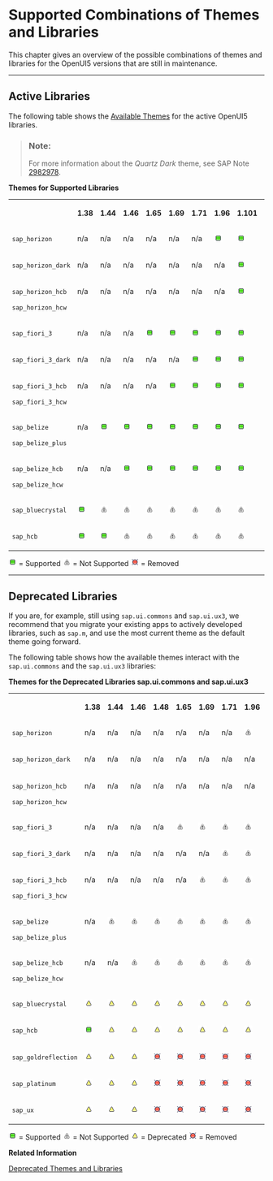 <!-- loio38ff8c27b022475a92b591bcf6262551 -->

# Supported Combinations of Themes and Libraries

This chapter gives an overview of the possible combinations of themes and libraries for the OpenUI5 versions that are still in maintenance.

***

## Active Libraries

The following table shows the [Available Themes](../04_Essentials/available-themes-da0d2e7.md) for the active OpenUI5 libraries.

> ### Note:  
> For more information about the *Quartz Dark* theme, see SAP Note [2982978](https://me.sap.com/notes/2982978).

**Themes for Supported Libraries**


<table>
<tr>
<th valign="top">

 

</th>
<th valign="top">

1.38

</th>
<th valign="top">

1.44

</th>
<th valign="top">

1.46

</th>
<th valign="top">

1.65

</th>
<th valign="top">

1.69

</th>
<th valign="top">

1.71

</th>
<th valign="top">

1.96

</th>
<th valign="top">

1.101

</th>
<th valign="top">

1.120

</th>
<th valign="top">

1.136

</th>
</tr>
<tr>
<td valign="top">

`sap_horizon` 

</td>
<td valign="top">

n/a

</td>
<td valign="top">

n/a

</td>
<td valign="top">

n/a

</td>
<td valign="top">

n/a

</td>
<td valign="top">

n/a

</td>
<td valign="top">

n/a

</td>
<td valign="top">

![Supported](images/loio3cb17ee88aed44d2bf1d14b97728c709_LowRes.gif)

</td>
<td valign="top">

![Supported](images/loio3cb17ee88aed44d2bf1d14b97728c709_LowRes.gif)

</td>
<td valign="top">

![Supported](images/loio3cb17ee88aed44d2bf1d14b97728c709_LowRes.gif)

</td>
<td valign="top">

![Supported](images/loio3cb17ee88aed44d2bf1d14b97728c709_LowRes.gif)

</td>
</tr>
<tr>
<td valign="top">

`sap_horizon_dark` 

</td>
<td valign="top">

n/a

</td>
<td valign="top">

n/a

</td>
<td valign="top">

n/a

</td>
<td valign="top">

n/a

</td>
<td valign="top">

n/a

</td>
<td valign="top">

n/a

</td>
<td valign="top">

n/a

</td>
<td valign="top">

![Supported](images/loio3cb17ee88aed44d2bf1d14b97728c709_LowRes.gif)

</td>
<td valign="top">

![Supported](images/loio3cb17ee88aed44d2bf1d14b97728c709_LowRes.gif)

</td>
<td valign="top">

![Supported](images/loio3cb17ee88aed44d2bf1d14b97728c709_LowRes.gif)

</td>
</tr>
<tr>
<td valign="top">

`sap_horizon_hcb`

`sap_horizon_hcw` 

</td>
<td valign="top">

n/a

</td>
<td valign="top">

n/a

</td>
<td valign="top">

n/a

</td>
<td valign="top">

n/a

</td>
<td valign="top">

n/a

</td>
<td valign="top">

n/a

</td>
<td valign="top">

n/a

</td>
<td valign="top">

![Supported](images/loio3cb17ee88aed44d2bf1d14b97728c709_LowRes.gif)

</td>
<td valign="top">

![Supported](images/loio3cb17ee88aed44d2bf1d14b97728c709_LowRes.gif)

</td>
<td valign="top">

![Supported](images/loio3cb17ee88aed44d2bf1d14b97728c709_LowRes.gif)

</td>
</tr>
<tr>
<td valign="top">

`sap_fiori_3` 

</td>
<td valign="top">

n/a

</td>
<td valign="top">

n/a

</td>
<td valign="top">

n/a

</td>
<td valign="top">

![Supported](images/loio3cb17ee88aed44d2bf1d14b97728c709_LowRes.gif)

</td>
<td valign="top">

![Supported](images/loio3cb17ee88aed44d2bf1d14b97728c709_LowRes.gif)

</td>
<td valign="top">

![Supported](images/loio3cb17ee88aed44d2bf1d14b97728c709_LowRes.gif)

</td>
<td valign="top">

![Supported](images/loio3cb17ee88aed44d2bf1d14b97728c709_LowRes.gif)

</td>
<td valign="top">

![Supported](images/loio3cb17ee88aed44d2bf1d14b97728c709_LowRes.gif)

</td>
<td valign="top">

![Supported](images/loio3cb17ee88aed44d2bf1d14b97728c709_LowRes.gif)

</td>
<td valign="top">

![Supported](images/loio3cb17ee88aed44d2bf1d14b97728c709_LowRes.gif)

</td>
</tr>
<tr>
<td valign="top">

`sap_fiori_3_dark` 

</td>
<td valign="top">

n/a

</td>
<td valign="top">

n/a

</td>
<td valign="top">

n/a

</td>
<td valign="top">

n/a

</td>
<td valign="top">

n/a

</td>
<td valign="top">

![Supported](images/loio3cb17ee88aed44d2bf1d14b97728c709_LowRes.gif)

</td>
<td valign="top">

![Supported](images/loio3cb17ee88aed44d2bf1d14b97728c709_LowRes.gif)

</td>
<td valign="top">

![Supported](images/loio3cb17ee88aed44d2bf1d14b97728c709_LowRes.gif)

</td>
<td valign="top">

![Supported](images/loio3cb17ee88aed44d2bf1d14b97728c709_LowRes.gif)

</td>
<td valign="top">

![Supported](images/loio3cb17ee88aed44d2bf1d14b97728c709_LowRes.gif)

</td>
</tr>
<tr>
<td valign="top">

`sap_fiori_3_hcb`

`sap_fiori_3_hcw`

</td>
<td valign="top">

n/a

</td>
<td valign="top">

n/a

</td>
<td valign="top">

n/a

</td>
<td valign="top">

n/a

</td>
<td valign="top">

![Supported](images/loio3cb17ee88aed44d2bf1d14b97728c709_LowRes.gif)

</td>
<td valign="top">

![Supported](images/loio3cb17ee88aed44d2bf1d14b97728c709_LowRes.gif)

</td>
<td valign="top">

![Supported](images/loio3cb17ee88aed44d2bf1d14b97728c709_LowRes.gif)

</td>
<td valign="top">

![Supported](images/loio3cb17ee88aed44d2bf1d14b97728c709_LowRes.gif)

</td>
<td valign="top">

![Supported](images/loio3cb17ee88aed44d2bf1d14b97728c709_LowRes.gif)

</td>
<td valign="top">

![Supported](images/loio3cb17ee88aed44d2bf1d14b97728c709_LowRes.gif)

</td>
</tr>
<tr>
<td valign="top">

`sap_belize`

`sap_belize_plus`

</td>
<td valign="top">

n/a

</td>
<td valign="top">

![Supported](images/loio3cb17ee88aed44d2bf1d14b97728c709_LowRes.gif)

</td>
<td valign="top">

![Supported](images/loio3cb17ee88aed44d2bf1d14b97728c709_LowRes.gif)

</td>
<td valign="top">

![Supported](images/loio3cb17ee88aed44d2bf1d14b97728c709_LowRes.gif)

</td>
<td valign="top">

![Supported](images/loio3cb17ee88aed44d2bf1d14b97728c709_LowRes.gif)

</td>
<td valign="top">

![Supported](images/loio3cb17ee88aed44d2bf1d14b97728c709_LowRes.gif)

</td>
<td valign="top">

![Supported](images/loio3cb17ee88aed44d2bf1d14b97728c709_LowRes.gif)

</td>
<td valign="top">

![Supported](images/loio3cb17ee88aed44d2bf1d14b97728c709_LowRes.gif)

</td>
<td valign="top">

![Not Supported](images/loiod355123503654aae97106b021020b7be_LowRes.png)

</td>
<td valign="top">

![Removed](images/loio5befb5af20ed42fd9052a99014d953a3_LowRes.gif)

</td>
</tr>
<tr>
<td valign="top">

`sap_belize_hcb`

`sap_belize_hcw`

</td>
<td valign="top">

n/a

</td>
<td valign="top">

n/a

</td>
<td valign="top">

![Supported](images/loio3cb17ee88aed44d2bf1d14b97728c709_LowRes.gif)

</td>
<td valign="top">

![Supported](images/loio3cb17ee88aed44d2bf1d14b97728c709_LowRes.gif)

</td>
<td valign="top">

![Supported](images/loio3cb17ee88aed44d2bf1d14b97728c709_LowRes.gif)

</td>
<td valign="top">

![Supported](images/loio3cb17ee88aed44d2bf1d14b97728c709_LowRes.gif)

</td>
<td valign="top">

![Supported](images/loio3cb17ee88aed44d2bf1d14b97728c709_LowRes.gif)

</td>
<td valign="top">

![Supported](images/loio3cb17ee88aed44d2bf1d14b97728c709_LowRes.gif)

</td>
<td valign="top">

![Not Supported](images/loiod355123503654aae97106b021020b7be_LowRes.png)

</td>
<td valign="top">

![Removed](images/loio5befb5af20ed42fd9052a99014d953a3_LowRes.gif)

</td>
</tr>
<tr>
<td valign="top">

`sap_bluecrystal` 

</td>
<td valign="top">

![Supported](images/loio3cb17ee88aed44d2bf1d14b97728c709_LowRes.gif)

</td>
<td valign="top">

![Not Supported](images/loiod355123503654aae97106b021020b7be_LowRes.png)

</td>
<td valign="top">

![Not Supported](images/loiod355123503654aae97106b021020b7be_LowRes.png)

</td>
<td valign="top">

![Not Supported](images/loiod355123503654aae97106b021020b7be_LowRes.png)

</td>
<td valign="top">

![Not Supported](images/loiod355123503654aae97106b021020b7be_LowRes.png)

</td>
<td valign="top">

![Not Supported](images/loiod355123503654aae97106b021020b7be_LowRes.png)

</td>
<td valign="top">

![Not Supported](images/loiod355123503654aae97106b021020b7be_LowRes.png)

</td>
<td valign="top">

![Not Supported](images/loiod355123503654aae97106b021020b7be_LowRes.png)

</td>
<td valign="top">

![Not Supported](images/loiod355123503654aae97106b021020b7be_LowRes.png)

</td>
<td valign="top">

![Removed](images/loio5befb5af20ed42fd9052a99014d953a3_LowRes.gif)

</td>
</tr>
<tr>
<td valign="top">

`sap_hcb` 

</td>
<td valign="top">

![Supported](images/loio3cb17ee88aed44d2bf1d14b97728c709_LowRes.gif)

</td>
<td valign="top">

![Supported](images/loio3cb17ee88aed44d2bf1d14b97728c709_LowRes.gif)

</td>
<td valign="top">

![Not Supported](images/loiod355123503654aae97106b021020b7be_LowRes.png)

</td>
<td valign="top">

![Not Supported](images/loiod355123503654aae97106b021020b7be_LowRes.png)

</td>
<td valign="top">

![Not Supported](images/loiod355123503654aae97106b021020b7be_LowRes.png)

</td>
<td valign="top">

![Not Supported](images/loiod355123503654aae97106b021020b7be_LowRes.png)

</td>
<td valign="top">

![Not Supported](images/loiod355123503654aae97106b021020b7be_LowRes.png)

</td>
<td valign="top">

![Not Supported](images/loiod355123503654aae97106b021020b7be_LowRes.png)

</td>
<td valign="top">

![Not Supported](images/loiod355123503654aae97106b021020b7be_LowRes.png)

</td>
<td valign="top">

![Removed](images/loio5befb5af20ed42fd9052a99014d953a3_LowRes.gif)

</td>
</tr>
</table>

![Supported](images/loio3cb17ee88aed44d2bf1d14b97728c709_LowRes.gif) = Supported ![Not Supported](images/loiod355123503654aae97106b021020b7be_LowRes.png) = Not Supported ![Removed](images/loio5befb5af20ed42fd9052a99014d953a3_LowRes.gif) = Removed

***

<a name="loio38ff8c27b022475a92b591bcf6262551__section_yh3_vnz_zy"/>

## Deprecated Libraries

If you are, for example, still using `sap.ui.commons` and `sap.ui.ux3`, we recommend that you migrate your existing apps to actively developed libraries, such as `sap.m`, and use the most current theme as the default theme going forward.

The following table shows how the available themes interact with the `sap.ui.commons` and the `sap.ui.ux3` libraries:

**Themes for the Deprecated Libraries sap.ui.commons and sap.ui.ux3**


<table>
<tr>
<th valign="top">

 

</th>
<th valign="top">

1.38

</th>
<th valign="top">

1.44

</th>
<th valign="top">

1.46

</th>
<th valign="top">

1.48

</th>
<th valign="top">

1.65

</th>
<th valign="top">

1.69

</th>
<th valign="top">

1.71

</th>
<th valign="top">

1.96

</th>
<th valign="top">

1.101

</th>
<th valign="top">

1.120

</th>
<th valign="top">

1.136

</th>
</tr>
<tr>
<td valign="top">

`sap_horizon` 

</td>
<td valign="top">

n/a

</td>
<td valign="top">

n/a

</td>
<td valign="top">

n/a

</td>
<td valign="top">

n/a

</td>
<td valign="top">

n/a

</td>
<td valign="top">

n/a

</td>
<td valign="top">

n/a

</td>
<td valign="top">

![Not Supported](images/loiod355123503654aae97106b021020b7be_LowRes.png)

</td>
<td valign="top">

![Not Supported](images/loiod355123503654aae97106b021020b7be_LowRes.png)

</td>
<td valign="top">

![Not Supported](images/loiod355123503654aae97106b021020b7be_LowRes.png)

</td>
<td valign="top">

![Not Supported](images/loiod355123503654aae97106b021020b7be_LowRes.png)

</td>
</tr>
<tr>
<td valign="top">

`sap_horizon_dark` 

</td>
<td valign="top">

n/a

</td>
<td valign="top">

n/a

</td>
<td valign="top">

n/a

</td>
<td valign="top">

n/a

</td>
<td valign="top">

n/a

</td>
<td valign="top">

n/a

</td>
<td valign="top">

n/a

</td>
<td valign="top">

n/a

</td>
<td valign="top">

![Not Supported](images/loiod355123503654aae97106b021020b7be_LowRes.png)

</td>
<td valign="top">

![Not Supported](images/loiod355123503654aae97106b021020b7be_LowRes.png)

</td>
<td valign="top">

![Not Supported](images/loiod355123503654aae97106b021020b7be_LowRes.png)

</td>
</tr>
<tr>
<td valign="top">

`sap_horizon_hcb`

`sap_horizon_hcw` 

</td>
<td valign="top">

n/a

</td>
<td valign="top">

n/a

</td>
<td valign="top">

n/a

</td>
<td valign="top">

n/a

</td>
<td valign="top">

n/a

</td>
<td valign="top">

n/a

</td>
<td valign="top">

n/a

</td>
<td valign="top">

n/a

</td>
<td valign="top">

![Not Supported](images/loiod355123503654aae97106b021020b7be_LowRes.png)

</td>
<td valign="top">

![Not Supported](images/loiod355123503654aae97106b021020b7be_LowRes.png)

</td>
<td valign="top">

![Not Supported](images/loiod355123503654aae97106b021020b7be_LowRes.png)

</td>
</tr>
<tr>
<td valign="top">

`sap_fiori_3` 

</td>
<td valign="top">

n/a

</td>
<td valign="top">

n/a

</td>
<td valign="top">

n/a

</td>
<td valign="top">

n/a

</td>
<td valign="top">

![Not Supported](images/loiod355123503654aae97106b021020b7be_LowRes.png)

</td>
<td valign="top">

![Not Supported](images/loiod355123503654aae97106b021020b7be_LowRes.png)

</td>
<td valign="top">

![Not Supported](images/loiod355123503654aae97106b021020b7be_LowRes.png)

</td>
<td valign="top">

![Not Supported](images/loiod355123503654aae97106b021020b7be_LowRes.png)

</td>
<td valign="top">

![Not Supported](images/loiod355123503654aae97106b021020b7be_LowRes.png)

</td>
<td valign="top">

![Not Supported](images/loiod355123503654aae97106b021020b7be_LowRes.png)

</td>
<td valign="top">

![Not Supported](images/loiod355123503654aae97106b021020b7be_LowRes.png)

</td>
</tr>
<tr>
<td valign="top">

`sap_fiori_3_dark` 

</td>
<td valign="top">

n/a

</td>
<td valign="top">

n/a

</td>
<td valign="top">

n/a

</td>
<td valign="top">

n/a

</td>
<td valign="top">

n/a

</td>
<td valign="top">

n/a

</td>
<td valign="top">

![Not Supported](images/loiod355123503654aae97106b021020b7be_LowRes.png)

</td>
<td valign="top">

![Not Supported](images/loiod355123503654aae97106b021020b7be_LowRes.png)

</td>
<td valign="top">

![Not Supported](images/loiod355123503654aae97106b021020b7be_LowRes.png)

</td>
<td valign="top">

![Not Supported](images/loiod355123503654aae97106b021020b7be_LowRes.png)

</td>
<td valign="top">

![Not Supported](images/loiod355123503654aae97106b021020b7be_LowRes.png)

</td>
</tr>
<tr>
<td valign="top">

`sap_fiori_3_hcb`

`sap_fiori_3_hcw`

</td>
<td valign="top">

n/a

</td>
<td valign="top">

n/a

</td>
<td valign="top">

n/a

</td>
<td valign="top">

n/a

</td>
<td valign="top">

n/a

</td>
<td valign="top">

![Not Supported](images/loiod355123503654aae97106b021020b7be_LowRes.png)

</td>
<td valign="top">

![Not Supported](images/loiod355123503654aae97106b021020b7be_LowRes.png)

</td>
<td valign="top">

![Not Supported](images/loiod355123503654aae97106b021020b7be_LowRes.png)

</td>
<td valign="top">

![Not Supported](images/loiod355123503654aae97106b021020b7be_LowRes.png)

</td>
<td valign="top">

![Not Supported](images/loiod355123503654aae97106b021020b7be_LowRes.png)

</td>
<td valign="top">

![Not Supported](images/loiod355123503654aae97106b021020b7be_LowRes.png)

</td>
</tr>
<tr>
<td valign="top">

`sap_belize`

`sap_belize_plus`

</td>
<td valign="top">

n/a

</td>
<td valign="top">

![Not Supported](images/loiod355123503654aae97106b021020b7be_LowRes.png)

</td>
<td valign="top">

![Not Supported](images/loiod355123503654aae97106b021020b7be_LowRes.png)

</td>
<td valign="top">

![Not Supported](images/loiod355123503654aae97106b021020b7be_LowRes.png)

</td>
<td valign="top">

![Not Supported](images/loiod355123503654aae97106b021020b7be_LowRes.png)

</td>
<td valign="top">

![Not Supported](images/loiod355123503654aae97106b021020b7be_LowRes.png)

</td>
<td valign="top">

![Not Supported](images/loiod355123503654aae97106b021020b7be_LowRes.png)

</td>
<td valign="top">

![Not Supported](images/loiod355123503654aae97106b021020b7be_LowRes.png)

</td>
<td valign="top">

![Not Supported](images/loiod355123503654aae97106b021020b7be_LowRes.png)

</td>
<td valign="top">

![Deprecated](images/loio3ea53dcd3acc4783a7a4b83e10c8f1aa_LowRes.gif)

</td>
<td valign="top">

![Removed](images/loio5befb5af20ed42fd9052a99014d953a3_LowRes.gif)

</td>
</tr>
<tr>
<td valign="top">

`sap_belize_hcb`

`sap_belize_hcw`

</td>
<td valign="top">

n/a

</td>
<td valign="top">

n/a

</td>
<td valign="top">

![Not Supported](images/loiod355123503654aae97106b021020b7be_LowRes.png)

</td>
<td valign="top">

![Not Supported](images/loiod355123503654aae97106b021020b7be_LowRes.png)

</td>
<td valign="top">

![Not Supported](images/loiod355123503654aae97106b021020b7be_LowRes.png)

</td>
<td valign="top">

![Not Supported](images/loiod355123503654aae97106b021020b7be_LowRes.png)

</td>
<td valign="top">

![Not Supported](images/loiod355123503654aae97106b021020b7be_LowRes.png)

</td>
<td valign="top">

![Not Supported](images/loiod355123503654aae97106b021020b7be_LowRes.png)

</td>
<td valign="top">

![Not Supported](images/loiod355123503654aae97106b021020b7be_LowRes.png)

</td>
<td valign="top">

![Deprecated](images/loio3ea53dcd3acc4783a7a4b83e10c8f1aa_LowRes.gif)

</td>
<td valign="top">

![Removed](images/loio5befb5af20ed42fd9052a99014d953a3_LowRes.gif)

</td>
</tr>
<tr>
<td valign="top">

`sap_bluecrystal` 

</td>
<td valign="top">

![Deprecated](images/loio3ea53dcd3acc4783a7a4b83e10c8f1aa_LowRes.gif)

</td>
<td valign="top">

![Deprecated](images/loio3ea53dcd3acc4783a7a4b83e10c8f1aa_LowRes.gif)

</td>
<td valign="top">

![Deprecated](images/loio3ea53dcd3acc4783a7a4b83e10c8f1aa_LowRes.gif)

</td>
<td valign="top">

![Deprecated](images/loio3ea53dcd3acc4783a7a4b83e10c8f1aa_LowRes.gif)

</td>
<td valign="top">

![Deprecated](images/loio3ea53dcd3acc4783a7a4b83e10c8f1aa_LowRes.gif)

</td>
<td valign="top">

![Deprecated](images/loio3ea53dcd3acc4783a7a4b83e10c8f1aa_LowRes.gif)

</td>
<td valign="top">

![Deprecated](images/loio3ea53dcd3acc4783a7a4b83e10c8f1aa_LowRes.gif)

</td>
<td valign="top">

![Deprecated](images/loio3ea53dcd3acc4783a7a4b83e10c8f1aa_LowRes.gif)

</td>
<td valign="top">

![Deprecated](images/loio3ea53dcd3acc4783a7a4b83e10c8f1aa_LowRes.gif)

</td>
<td valign="top">

![Deprecated](images/loio3ea53dcd3acc4783a7a4b83e10c8f1aa_LowRes.gif)

</td>
<td valign="top">

![Removed](images/loio5befb5af20ed42fd9052a99014d953a3_LowRes.gif)

</td>
</tr>
<tr>
<td valign="top">

`sap_hcb` 

</td>
<td valign="top">

![Supported](images/loio3cb17ee88aed44d2bf1d14b97728c709_LowRes.gif)

</td>
<td valign="top">

![Deprecated](images/loio3ea53dcd3acc4783a7a4b83e10c8f1aa_LowRes.gif)

</td>
<td valign="top">

![Deprecated](images/loio3ea53dcd3acc4783a7a4b83e10c8f1aa_LowRes.gif)

</td>
<td valign="top">

![Deprecated](images/loio3ea53dcd3acc4783a7a4b83e10c8f1aa_LowRes.gif)

</td>
<td valign="top">

![Deprecated](images/loio3ea53dcd3acc4783a7a4b83e10c8f1aa_LowRes.gif)

</td>
<td valign="top">

![Deprecated](images/loio3ea53dcd3acc4783a7a4b83e10c8f1aa_LowRes.gif)

</td>
<td valign="top">

![Deprecated](images/loio3ea53dcd3acc4783a7a4b83e10c8f1aa_LowRes.gif)

</td>
<td valign="top">

![Deprecated](images/loio3ea53dcd3acc4783a7a4b83e10c8f1aa_LowRes.gif)

</td>
<td valign="top">

![Deprecated](images/loio3ea53dcd3acc4783a7a4b83e10c8f1aa_LowRes.gif)

</td>
<td valign="top">

![Deprecated](images/loio3ea53dcd3acc4783a7a4b83e10c8f1aa_LowRes.gif)

</td>
<td valign="top">

![Removed](images/loio5befb5af20ed42fd9052a99014d953a3_LowRes.gif)

</td>
</tr>
<tr>
<td valign="top">

`sap_goldreflection` 

</td>
<td valign="top">

![Deprecated](images/loio3ea53dcd3acc4783a7a4b83e10c8f1aa_LowRes.gif)

</td>
<td valign="top">

![Deprecated](images/loio3ea53dcd3acc4783a7a4b83e10c8f1aa_LowRes.gif)

</td>
<td valign="top">

![Deprecated](images/loio3ea53dcd3acc4783a7a4b83e10c8f1aa_LowRes.gif)

</td>
<td valign="top">

![Removed](images/loio5befb5af20ed42fd9052a99014d953a3_LowRes.gif)

</td>
<td valign="top">

![Removed](images/loio5befb5af20ed42fd9052a99014d953a3_LowRes.gif)

</td>
<td valign="top">

![Removed](images/loio5befb5af20ed42fd9052a99014d953a3_LowRes.gif)

</td>
<td valign="top">

![Removed](images/loio5befb5af20ed42fd9052a99014d953a3_LowRes.gif)

</td>
<td valign="top">

![Removed](images/loio5befb5af20ed42fd9052a99014d953a3_LowRes.gif)

</td>
<td valign="top">

![Removed](images/loio5befb5af20ed42fd9052a99014d953a3_LowRes.gif)

</td>
<td valign="top">

![Removed](images/loio5befb5af20ed42fd9052a99014d953a3_LowRes.gif)

</td>
<td valign="top">

![Removed](images/loio5befb5af20ed42fd9052a99014d953a3_LowRes.gif)

</td>
</tr>
<tr>
<td valign="top">

`sap_platinum` 

</td>
<td valign="top">

![Deprecated](images/loio3ea53dcd3acc4783a7a4b83e10c8f1aa_LowRes.gif)

</td>
<td valign="top">

![Deprecated](images/loio3ea53dcd3acc4783a7a4b83e10c8f1aa_LowRes.gif)

</td>
<td valign="top">

![Deprecated](images/loio3ea53dcd3acc4783a7a4b83e10c8f1aa_LowRes.gif)

</td>
<td valign="top">

![Removed](images/loio5befb5af20ed42fd9052a99014d953a3_LowRes.gif)

</td>
<td valign="top">

![Removed](images/loio5befb5af20ed42fd9052a99014d953a3_LowRes.gif)

</td>
<td valign="top">

![Removed](images/loio5befb5af20ed42fd9052a99014d953a3_LowRes.gif)

</td>
<td valign="top">

![Removed](images/loio5befb5af20ed42fd9052a99014d953a3_LowRes.gif)

</td>
<td valign="top">

![Removed](images/loio5befb5af20ed42fd9052a99014d953a3_LowRes.gif)

</td>
<td valign="top">

![Removed](images/loio5befb5af20ed42fd9052a99014d953a3_LowRes.gif)

</td>
<td valign="top">

![Removed](images/loio5befb5af20ed42fd9052a99014d953a3_LowRes.gif)

</td>
<td valign="top">

![Removed](images/loio5befb5af20ed42fd9052a99014d953a3_LowRes.gif)

</td>
</tr>
<tr>
<td valign="top">

`sap_ux` 

</td>
<td valign="top">

![Deprecated](images/loio3ea53dcd3acc4783a7a4b83e10c8f1aa_LowRes.gif)

</td>
<td valign="top">

![Deprecated](images/loio3ea53dcd3acc4783a7a4b83e10c8f1aa_LowRes.gif)

</td>
<td valign="top">

![Deprecated](images/loio3ea53dcd3acc4783a7a4b83e10c8f1aa_LowRes.gif)

</td>
<td valign="top">

![Removed](images/loio5befb5af20ed42fd9052a99014d953a3_LowRes.gif)

</td>
<td valign="top">

![Removed](images/loio5befb5af20ed42fd9052a99014d953a3_LowRes.gif)

</td>
<td valign="top">

![Removed](images/loio5befb5af20ed42fd9052a99014d953a3_LowRes.gif)

</td>
<td valign="top">

![Removed](images/loio5befb5af20ed42fd9052a99014d953a3_LowRes.gif)

</td>
<td valign="top">

![Removed](images/loio5befb5af20ed42fd9052a99014d953a3_LowRes.gif)

</td>
<td valign="top">

![Removed](images/loio5befb5af20ed42fd9052a99014d953a3_LowRes.gif)

</td>
<td valign="top">

![Removed](images/loio5befb5af20ed42fd9052a99014d953a3_LowRes.gif)

</td>
<td valign="top">

![Removed](images/loio5befb5af20ed42fd9052a99014d953a3_LowRes.gif)

</td>
</tr>
</table>

![Supported](images/loio3cb17ee88aed44d2bf1d14b97728c709_LowRes.gif) = Supported ![Not Supported](images/loiod355123503654aae97106b021020b7be_LowRes.png) = Not Supported ![Deprecated](images/loio3ea53dcd3acc4783a7a4b83e10c8f1aa_LowRes.gif) = Deprecated ![Removed](images/loio5befb5af20ed42fd9052a99014d953a3_LowRes.gif) = Removed

**Related Information**  


[Deprecated Themes and Libraries](deprecated-themes-and-libraries-a87ca84.md "As OpenUI5 evolves over time, some of the UI controls are replaced by others, or their concepts abandoned entirely. This chapter gives an overview of the most important deprecations at theme and library level. Individual control deprecations and more information about the controls replacing them can be found in the API reference within the Demo Kit.")

